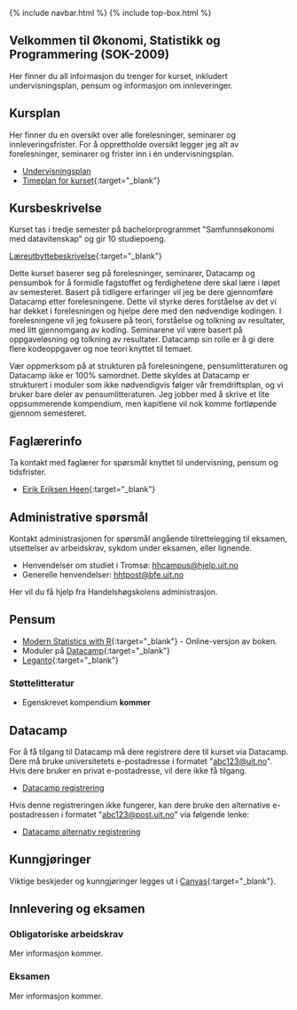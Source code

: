 {% include navbar.html %}  {% include top-box.html %}

## Velkommen til Økonomi, Statistikk og Programmering (SOK-2009)

Her finner du all informasjon du trenger for kurset, inkludert undervisningsplan, pensum og informasjon om innleveringer.


## Kursplan   

Her finner du en oversikt over alle forelesninger, seminarer og innleveringsfrister. For å opprettholde oversikt legger jeg alt av forelesninger, seminarer og frister inn i én undervisningsplan.

- [Undervisningsplan](undervisningsplan.html)
- [Timeplan for kurset](https://timeplan.uit.no/emne_timeplan.php?sem=24h&module[]=SOK-2009-1){:target="_blank"}


## Kursbeskrivelse 

Kurset tas i tredje semester på bachelorprogrammet "Samfunnsøkonomi med datavitenskap" og gir 10 studiepoeng.

[Læreutbyttebeskrivelse](https://uit.no/utdanning/emner/emne?p_document_id=841876){:target="_blank"}

Dette kurset baserer seg på forelesninger, seminarer, Datacamp og pensumbok for å formidle fagstoffet og ferdighetene dere skal lære i løpet av semesteret. Basert på tidligere erfaringer vil jeg be dere gjennomføre Datacamp etter forelesningene. Dette vil styrke deres forståelse av det vi har dekket i forelesningen og hjelpe dere med den nødvendige kodingen. I forelesningene vil jeg fokusere på teori, forståelse og tolkning av resultater, med litt gjennomgang av koding. Seminarene vil være basert på oppgaveløsning og tolkning av resultater. Datacamp sin rolle er å gi dere flere kodeoppgaver og noe teori knyttet til temaet.

Vær oppmerksom på at strukturen på forelesningene, pensumlitteraturen og Datacamp ikke er 100% samordnet. Dette skyldes at Datacamp er strukturert i moduler som ikke nødvendigvis følger vår fremdriftsplan, og vi bruker bare deler av pensumlitteraturen. Jeg jobber med å skrive et lite oppsummerende kompendium, men kapitlene vil nok komme fortløpende gjennom semesteret.


## Faglærerinfo

Ta kontakt med faglærer for spørsmål knyttet til undervisning, pensum og tidsfrister.
- [Eirik Eriksen Heen](https://uit.no/ansatte/eirik.e.heen){:target="_blank"}


## Administrative spørsmål

Kontakt administrasjonen for spørsmål angående tilrettelegging til eksamen, utsettelser av arbeidskrav, sykdom under eksamen, eller lignende. 
- Henvendelser om studiet i Tromsø: [hhcampus@hjelp.uit.no](mailto:hhcampus@hjelp.uit.no)
- Generelle henvendelser: [hhtpost@bfe.uit.no](mailto:hhtpost@bfe.uit.no)

Her vil du få hjelp fra Handelshøgskolens administrasjon.


## Pensum  
- [Modern Statistics with R](https://modernstatisticswithr.com/){:target="_blank"} - Online-versjon av boken.
- Moduler på [Datacamp](https://app.datacamp.com/){:target="_blank"}
- [Leganto](https://bibsys-c.alma.exlibrisgroup.com/leganto/){:target="_blank"}

### Støttelitteratur
- Egenskrevet kompendium **kommer**


## Datacamp

For å få tilgang til Datacamp må dere registrere dere til kurset via Datacamp. Dere må bruke universitetets e-postadresse i formatet "abc123@uit.no". Hvis dere bruker en privat e-postadresse, vil dere ikke få tilgang.

- [Datacamp registrering](https://www.datacamp.com/groups/shared_links/0a68da51979076fe390a190866ca599f46ceec532c468c4dcfd53f879d06de5f)

Hvis denne registreringen ikke fungerer, kan dere bruke den alternative e-postadressen i formatet "abc123@post.uit.no" via følgende lenke:

- [Datacamp alternativ registrering](https://www.datacamp.com/groups/shared_links/13c4eb6a28004f403041993796c03725fc4f59703208b5f5705223fde964d201)


## Kunngjøringer  

Viktige beskjeder og kunngjøringer legges ut i [Canvas](https://uit.instructure.com/){:target="_blank"}.


## Innlevering og eksamen  

### Obligatoriske arbeidskrav
Mer informasjon kommer.

### Eksamen
Mer informasjon kommer.
